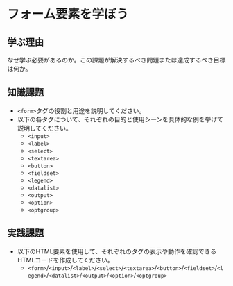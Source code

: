 # フォーム要素を学ぼう

## 学ぶ理由

なぜ学ぶ必要があるのか。この課題が解決するべき問題または達成するべき目標は何か。

## 知識課題

- `<form>`タグの役割と用途を説明してください。
- 以下の各タグについて、それぞれの目的と使用シーンを具体的な例を挙げて説明してください。
  - `<input>`
  - `<label>`
  - `<select>`
  - `<textarea>`
  - `<button>`
  - `<fieldset>`
  - `<legend>`
  - `<datalist>`
  - `<output>`
  - `<option>`
  - `<optgroup>`

## 実践課題

- 以下のHTML要素を使用して、それぞれのタグの表示や動作を確認できるHTMLコードを作成してください。
  - `<form>`/`<input>`/`<label>`/`<select>`/`<textarea>`/`<button>`/`<fieldset>`/`<legend>`/`<datalist>`/`<output>`/`<option>`/`<optgroup>`
